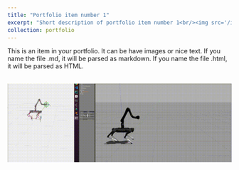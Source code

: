 ```yaml
---
title: "Portfolio item number 1"
excerpt: "Short description of portfolio item number 1<br/><img src='/images/projects/qm_control/position_cmd.gif'>"
collection: portfolio
---
```


This is an item in your portfolio. It can be have images or nice text. If you name the file .md, it will be parsed as markdown. If you name the file .html, it will be parsed as HTML. 

<br/><img src='/images/projects/qm_control/position_cmd.gif'>